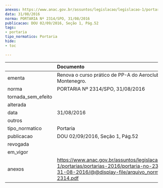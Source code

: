 ```yaml
---
anexos: https://www.anac.gov.br/assuntos/legislacao/legislacao-1/portarias/portarias-2016/portaria-no-2314-spo-31-08-2016/@@display-file/arquivo_norma/PA2016-2314.pdf
data: 31/08/2016
norma: PORTARIA Nº 2314/SPO, 31/08/2016
publicacao: DOU 02/09/2016, Seção 1, Pág.52
tags:
- portaria
tipo_normatico: Portaria
hide: 
- toc 
 
---
```


|                    | Documento                                                                                                                                                      |
|:-------------------|:---------------------------------------------------------------------------------------------------------------------------------------------------------------|
| ementa             | Renova o curso prático de PP-A do Aeroclube de Montenegro.                                                                                                     |
| norma              | PORTARIA Nº 2314/SPO, 31/08/2016                                                                                                                               |
| tornada_sem_efeito |                                                                                                                                                                |
| alterada           |                                                                                                                                                                |
| data               | 31/08/2016                                                                                                                                                     |
| outros             |                                                                                                                                                                |
| tipo_normatico     | Portaria                                                                                                                                                       |
| publicacao         | DOU 02/09/2016, Seção 1, Pág.52                                                                                                                                |
| revogada           |                                                                                                                                                                |
| em_vigor           |                                                                                                                                                                |
| anexos             | https://www.anac.gov.br/assuntos/legislacao/legislacao-1/portarias/portarias-2016/portaria-no-2314-spo-31-08-2016/@@display-file/arquivo_norma/PA2016-2314.pdf |